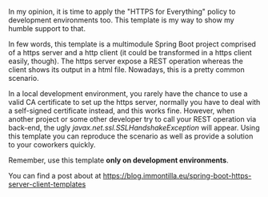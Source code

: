 In my opinion, it is time to apply the "HTTPS for Everything" policy to development environments too. This template is my way to  show my humble support to that.

In few words, this template is a multimodule Spring Boot project comprised of a https server and a http client (it could be transformed in a https client easily, though). The https server expose a REST operation whereas the client shows its output in a html file. Nowadays, this is a pretty common scenario.

In a local development environment, you rarely have the chance to use a valid CA certificate to set up the https server, normally you have to deal with a self-signed certificate instead, and this works fine. However, when another project or some other developer try to call your REST operation via back-end, the ugly *javax.net.ssl.SSLHandshakeException* will appear. Using this template you can reproduce the scenario as well as provide a solution to your coworkers quickly. 

Remember, use this template **only on development environments**.

You can find a post about at https://blog.immontilla.eu/spring-boot-https-server-client-templates
